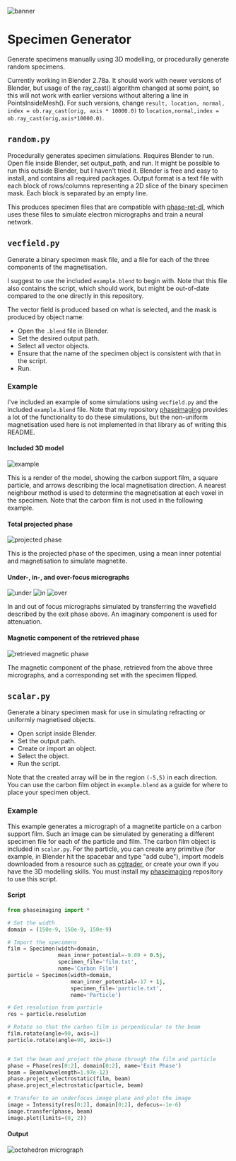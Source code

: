 
![banner](banner.jpg)

# Specimen Generator

Generate specimens manually using 3D modelling, or procedurally generate random specimens.

Currently working in Blender 2.78a. It should work with newer versions of Blender, but usage of the ray_cast() algorithm changed at some point, so this will not work with earlier versions without altering a line in PointsInsideMesh(). For such versions, change `result, location, normal, index = ob.ray_cast(orig, axis * 10000.0)` to `location,normal,index = ob.ray_cast(orig,axis*10000.0)`.

## `random.py`

Procedurally generates specimen simulations. Requires Blender to run. Open file inside Blender, set output_path, and run. It might be possible to run this outside Blender, but I haven't tried it. Blender is free and easy to install, and contains all required packages. Output format is a text file with each block of rows/columns representing a 2D slice of the binary specimen mask. Each block is separated by an empty line. 

This produces specimen files that are compatible with [phase-ret-dl](https://github.com/zac-k/phase-ret-dl), which uses these files to simulate electron micrographs and train a neural network.

## `vecfield.py`

Generate a binary specimen mask file, and a file for each of the three components of the magnetisation.

I suggest to use the included `example.blend` to begin with. Note that this file also contains the script, which should work, but might be out-of-date compared to the one directly in this repository.

The vector field is produced based on what is selected, and the mask is produced by object name:
* Open the `.blend` file in Blender. 
* Set the desired output path. 
* Select all vector objects. 
* Ensure that the name of the specimen object is consistent with that in the script. 
* Run.

### Example

I've included an example of some simulations using `vecfield.py` and the included `example.blend` file. Note that my repository [phaseimaging](https://github.com/zac-k/phaseimaging) provides a lot of the functionality to do these simulations, but the non-uniform magnetisation used here is not implemented in that library as of writing this README. 

#### Included 3D model

![example](example.png)

This is a render of the model, showing the carbon support film, a square particle, and arrows describing the local magnetisation direction. A nearest neighbour method is used to determine the magnetisation at each voxel in the specimen. Note that the carbon film is not used in the following example.

#### Total projected phase
![projected phase](total_projected_phase.png)

This is the projected phase of the specimen, using a mean inner potential and magnetisation to simulate magnetite.

#### Under-, in-, and over-focus micrographs
![under](under.png)
![in](in.png)
![over](over.png)

In and out of focus micrographs simulated by transferring the wavefield described by the exit phase above. An imaginary component is used for attenuation. 

#### Magnetic component of the retrieved phase

![retrieved magnetic phase](retrieved_magnetic_phase.png)

The magnetic component of the phase, retrieved from the above three micrographs, and a corresponding set with the specimen flipped.

## `scalar.py`

Generate a binary specimen mask for use in simulating refracting or uniformly magnetised objects.

* Open script inside Blender.
* Set the output path.
* Create or import an object. 
* Select the object.
* Run the script.

Note that the created array will be in the region `(-5,5)` in each direction. You can use the carbon film object in `example.blend` as a guide for where to place your specimen object.

### Example

This example generates a micrograph of a magnetite particle on a carbon support film. Such an image can be simulated by generating a different specimen file for each of the particle and film. The carbon film object is included in `scalar.py`. For the particle, you can create any primitive (for example, in Blender hit the spacebar and type "add cube"), import models downloaded from a resource such as [cgtrader](https://www.cgtrader.com/), or create your own if you have the 3D modelling skills. You must install my [phaseimaging](https://github.com/zac-k/phaseimaging) repository to use this script.

#### Script

```python
from phaseimaging import *

# Set the width
domain = (150e-9, 150e-9, 150e-9)

# Import the specimens
film = Specimen(width=domain,
                mean_inner_potential=-9.09 + 0.5j,
                specimen_file='film.txt',
                name='Carbon Film')
particle = Specimen(width=domain,
                    mean_inner_potential=-17 + 1j,
                    specimen_file='particle.txt',
                    name='Particle')

# Get resolution from particle
res = particle.resolution

# Rotate so that the carbon film is perpendicular to the beam
film.rotate(angle=90, axis=1)
particle.rotate(angle=90, axis=1)


# Set the beam and project the phase through the film and particle
phase = Phase(res[0:2], domain[0:2], name='Exit Phase')
beam = Beam(wavelength=1.97e-12)
phase.project_electrostatic(film, beam)
phase.project_electrostatic(particle, beam)

# Transfer to an underfocus image plane and plot the image
image = Intensity(res[0:2], domain[0:2], defocus=-1e-6)
image.transfer(phase, beam)
image.plot(limits=(0, 2))

```

#### Output

![octohedron micrograph](octohedron.png)